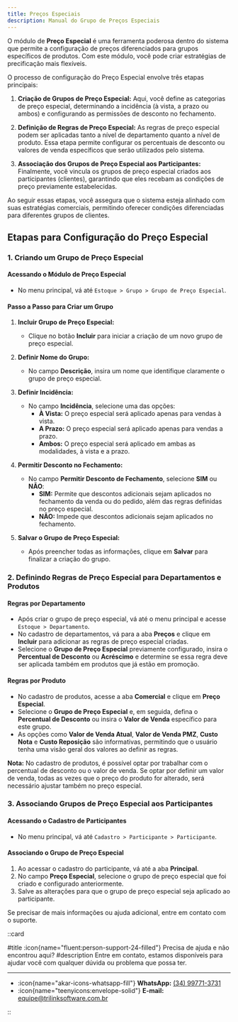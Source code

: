 ```yaml
---
title: Preços Especiais
description: Manual do Grupo de Preços Especiais
---
```

O módulo de **Preço Especial** é uma ferramenta poderosa dentro do sistema que permite a configuração de preços diferenciados para grupos específicos de produtos. Com este módulo, você pode criar estratégias de precificação mais flexíveis.

O processo de configuração do Preço Especial envolve três etapas principais:

1. **Criação de Grupos de Preço Especial:** Aqui, você define as categorias de preço especial, determinando a incidência (à vista, a prazo ou ambos) e configurando as permissões de desconto no fechamento.
   
2. **Definição de Regras de Preço Especial:** As regras de preço especial podem ser aplicadas tanto a nível de departamento quanto a nível de produto. Essa etapa permite configurar os percentuais de desconto ou valores de venda específicos que serão utilizados pelo sistema.

3. **Associação dos Grupos de Preço Especial aos Participantes:** Finalmente, você vincula os grupos de preço especial criados aos participantes (clientes), garantindo que eles recebam as condições de preço previamente estabelecidas.

Ao seguir essas etapas, você assegura que o sistema esteja alinhado com suas estratégias comerciais, permitindo oferecer condições diferenciadas para diferentes grupos de clientes.

## Etapas para Configuração do Preço Especial

### 1. Criando um Grupo de Preço Especial

#### Acessando o Módulo de Preço Especial

- No menu principal, vá até `Estoque > Grupo > Grupo de Preço Especial`.

#### Passo a Passo para Criar um Grupo

1. **Incluir Grupo de Preço Especial:**
   - Clique no botão **Incluir** para iniciar a criação de um novo grupo de preço especial.

2. **Definir Nome do Grupo:**
   - No campo **Descrição**, insira um nome que identifique claramente o grupo de preço especial.

3. **Definir Incidência:**
   - No campo **Incidência**, selecione uma das opções:
     - **À Vista:** O preço especial será aplicado apenas para vendas à vista.
     - **A Prazo:** O preço especial será aplicado apenas para vendas a prazo.
     - **Ambos:** O preço especial será aplicado em ambas as modalidades, à vista e a prazo.

4. **Permitir Desconto no Fechamento:**
   - No campo **Permitir Desconto de Fechamento**, selecione **SIM** ou **NÃO**:
     - **SIM:** Permite que descontos adicionais sejam aplicados no fechamento da venda ou do pedido, além das regras definidas no preço especial.
     - **NÃO:** Impede que descontos adicionais sejam aplicados no fechamento.

5. **Salvar o Grupo de Preço Especial:**
   - Após preencher todas as informações, clique em **Salvar** para finalizar a criação do grupo.

### 2. Definindo Regras de Preço Especial para Departamentos e Produtos

#### Regras por Departamento

- Após criar o grupo de preço especial, vá até o menu principal e acesse `Estoque > Departamento`.
- No cadastro de departamentos, vá para a aba **Preços** e clique em **Incluir** para adicionar as regras de preço especial criadas.
- Selecione o **Grupo de Preço Especial** previamente configurado, insira o **Percentual de Desconto** ou **Acréscimo** e determine se essa regra deve ser aplicada também em produtos que já estão em promoção.

#### Regras por Produto

- No cadastro de produtos, acesse a aba **Comercial** e clique em **Preço Especial**.
- Selecione o **Grupo de Preço Especial** e, em seguida, defina o **Percentual de Desconto** ou insira o **Valor de Venda** específico para este grupo.
- As opções como **Valor de Venda Atual**, **Valor de Venda PMZ**, **Custo Nota** e **Custo Reposição** são informativas, permitindo que o usuário tenha uma visão geral dos valores ao definir as regras.

**Nota:** No cadastro de produtos, é possível optar por trabalhar com o percentual de desconto ou o valor de venda. Se optar por definir um valor de venda, todas as vezes que o preço do produto for alterado, será necessário ajustar também no preço especial.

### 3. Associando Grupos de Preço Especial aos Participantes

#### Acessando o Cadastro de Participantes

- No menu principal, vá até `Cadastro > Participante > Participante`.

#### Associando o Grupo de Preço Especial

1. Ao acessar o cadastro do participante, vá até a aba **Principal**.
2. No campo **Preço Especial**, selecione o grupo de preço especial que foi criado e configurado anteriormente.
3. Salve as alterações para que o grupo de preço especial seja aplicado ao participante.

Se precisar de mais informações ou ajuda adicional, entre em contato com o suporte.

::card

#title
:icon{name="fluent:person-support-24-filled"} Precisa de ajuda e não encontrou aqui?
#description
Entre em contato, estamos disponíveis para ajudar você com qualquer dúvida ou problema que possa ter.

---

- :icon{name="akar-icons-whatsapp-fill"} **WhatsApp:** [(34) 99771-3731](https://wa.me/trilinksoftware)
- :icon{name="teenyicons:envelope-solid"} **E-mail:** [equipe@trilinksoftware.com.br](mailto:equipe@trilinksoftware.com.br)

::
